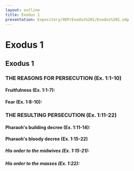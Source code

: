 ```yaml
---
layout: outline
title: Exodus 1
presentation: Expository/ODP/Exodus%201/Exodus%201.odp
---
```

# Exodus 1
## Exodus 1 
### THE REASONS FOR PERSECUTION (Ex. 1:1-10) 
####  Fruitfulness (Ex. 1:1-7): 
####  Fear (Ex. 1:8-10): 
### THE RESULTING PERSECUTION (Ex. 1:11-22) 
####  Pharaoh\'s building decree (Ex. 1:11-14): 
####  Pharaoh\'s bloody decree (Ex. 1:15-22) 
#####  His order to the midwives (Ex. 1:15-21): 
#####  His order to the masses (Ex. 1:22): 
